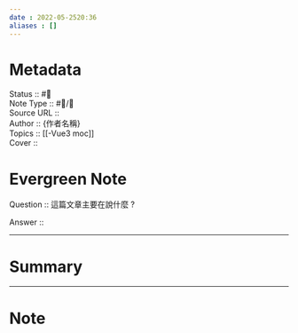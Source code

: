 ```yaml
---
date : 2022-05-2520:36
aliases : []
---
```

# Metadata
Status :: #🌱 <br>
Note Type :: #📨/📝 <br>
Source URL :: [](https://front-chef.coderbridge.io/2021/02/27/vue2-vue3-reactivity/) <br>
Author :: {作者名稱} <br>
Topics :: [[-Vue3 moc]] <br>
Cover ::

# Evergreen Note

Question :: 這篇文章主要在說什麼 ?

Answer ::

---

# Summary 

---

# Note